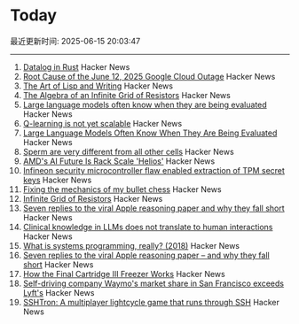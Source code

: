 # Today

最近更新时间: 2025-06-15 20:03:47

--- 
1. [Datalog in Rust](https://github.com/frankmcsherry/blog/blob/master/posts/2025-06-03.md) Hacker News
2. [Root Cause of the June 12, 2025 Google Cloud Outage](https://twitter.com/0xTib3rius/status/1933702904734429560) Hacker News
3. [The Art of Lisp and Writing](https://www.dreamsongs.com/ArtOfLisp.html) Hacker News
4. [The Algebra of an Infinite Grid of Resistors](https://www.mathpages.com/home/kmath669/kmath669.htm) Hacker News
5. [Large language models often know when they are being evaluated](https://arxiv.org/abs/2505.23836) Hacker News
6. [Q-learning is not yet scalable](https://seohong.me/blog/q-learning-is-not-yet-scalable/) Hacker News
7. [Large Language Models Often Know When They Are Being Evaluated](https://arxiv.org/abs/2505.23836) Hacker News
8. [Sperm are very different from all other cells](https://www.bbc.com/future/article/20250613-untangling-the-mysteries-of-what-we-dont-know-about-sperm) Hacker News
9. [AMD's AI Future Is Rack Scale 'Helios'](https://morethanmoore.substack.com/p/amds-ai-future-is-rack-scale-helios) Hacker News
10. [Infineon security microcontroller flaw enabled extraction of TPM secret keys](https://it4sec.substack.com/p/a-flaw-in-infineons-security-microcontrollers) Hacker News
11. [Fixing the mechanics of my bullet chess](https://jacobbrazeal.wordpress.com/2025/06/14/fixing-the-mechanics-of-my-bullet-chess/) Hacker News
12. [Infinite Grid of Resistors](https://www.mathpages.com/home/kmath668/kmath668.htm) Hacker News
13. [Seven replies to the viral Apple reasoning paper and why they fall short](https://garymarcus.substack.com/p/seven-replies-to-the-viral-apple) Hacker News
14. [Clinical knowledge in LLMs does not translate to human interactions](https://arxiv.org/pdf/2504.18919) Hacker News
15. [What is systems programming, really? (2018)](https://willcrichton.net/notes/systems-programming/) Hacker News
16. [Seven replies to the viral Apple reasoning paper – and why they fall short](https://garymarcus.substack.com/p/seven-replies-to-the-viral-apple) Hacker News
17. [How the Final Cartridge III Freezer Works](https://www.pagetable.com/?p=1810) Hacker News
18. [Self-driving company Waymo's market share in San Francisco exceeds Lyft's](https://underscoresf.com/in-san-francisco-waymo-has-now-bested-lyft-uber-is-next/) Hacker News
19. [SSHTron: A multiplayer lightcycle game that runs through SSH](https://github.com/zachlatta/sshtron) Hacker News
